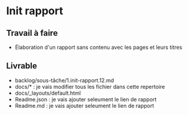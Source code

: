 # Init rapport

## Travail à faire
- Élaboration d'un rapport sans contenu avec les pages et leurs titres

## Livrable
- backlog/sous-tâche/1.init-rapport.12.md
- docs/* : je vais modifier tous les fichier dans cette repertoire
- docs/_layouts/default.html
- Readme.json : je vais ajouter seleument le lien de rapport
- Readme.md  : je vais ajouter seleument le lien de rapport